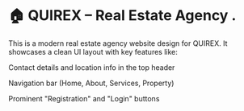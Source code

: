 # 🏠 QUIREX – Real Estate Agency .
This is a modern real estate agency website  design for QUIREX.
It showcases a clean UI layout with key features like:

Contact details and location info in the top header

Navigation bar (Home, About, Services, Property)

Prominent "Registration" and "Login" buttons

